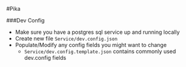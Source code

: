 #Pika

###Dev Config
- Make sure you have a postgres sql service up and running locally
- Create new file `Service/dev.config.json`
- Populate/Modify any config fields you might want to change
  - `Service/dev.config.template.json` contains commonly used dev.config fields 

